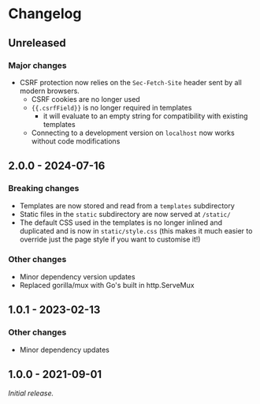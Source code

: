 # Changelog

## Unreleased

### Major changes

- CSRF protection now relies on the `Sec-Fetch-Site` header sent by all modern
  browsers.
  - CSRF cookies are no longer used
  - `{{.csrfField}}` is no longer required in templates
    - it will evaluate to an empty string for compatibility with existing templates
  - Connecting to a development version on `localhost` now works without code modifications

## 2.0.0 - 2024-07-16

### Breaking changes

- Templates are now stored and read from a `templates` subdirectory
- Static files in the `static` subdirectory are now served at `/static/`
- The default CSS used in the templates is no longer inlined and duplicated and
  is now in `static/style.css` (this makes it much easier to override just the
  page style if you want to customise it!)

### Other changes

- Minor dependency version updates
- Replaced gorilla/mux with Go's built in http.ServeMux

## 1.0.1 - 2023-02-13

### Other changes

- Minor dependency updates

## 1.0.0 - 2021-09-01

_Initial release._
